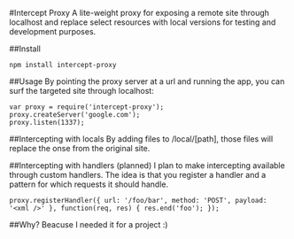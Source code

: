 #Intercept Proxy
A lite-weight proxy for exposing a remote site through localhost and replace select resources with local versions for testing and development purposes.

##Install

    npm install intercept-proxy

##Usage
By pointing the proxy server at a url and running the app, you can surf the targeted site through localhost:

    var proxy = require('intercept-proxy');
    proxy.createServer('google.com');
    proxy.listen(1337);

##Intercepting with locals
By adding files to /local/[path], those files will replace the onse from the original site.

##Intercepting with handlers (planned)
I plan to make intercepting available through custom handlers. The idea is that you register a handler and a pattern for which requests it should handle.

    proxy.registerHandler({ url: '/foo/bar', method: 'POST', payload: '<xml />' }, function(req, res) { res.end('foo'); });

##Why?
Beacuse I needed it for a project :)